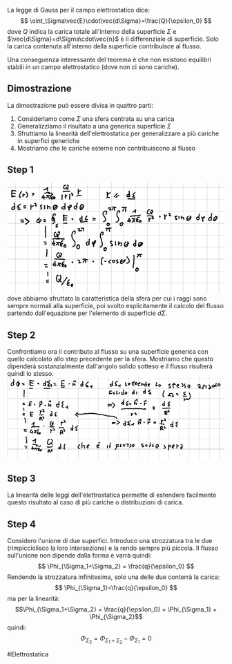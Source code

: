 La legge di Gauss per il  campo elettrostatico dice:
$$ \oint_\Sigma\vec{E}\cdot\vec{d\Sigma}=\frac{Q}{\epsilon_0} $$
dove $Q$ indica la carica totale all'interno della superficie $\Sigma$ e $\vec{d\Sigma}=d\Sigma\cdot\vec{n}$ è il differenziale di superficie. Solo la carica contenuta all'interno della superficie contribuisce al flusso.

Una conseguenza interessante del teorema è che non esistono equilibri stabili in un campo elettrostatico (dove non ci sono cariche).

## Dimostrazione
La dimostrazione può essere divisa in quattro parti:
1. Consideriamo come $\Sigma$ una sfera centrata su una carica
2. Generalizziamo il risultato a una generica superficie $\Sigma$
3. Sfruttiamo la linearità dell'elettrostatica per generalizzare a più cariche in superfici generiche
4. Mostriamo che le cariche esterne non contribuiscono al flusso

## Step 1
![gauss 1](immagini/gauss1.png)
dove abbiamo sfruttato la caratteristica della sfera per cui i raggi sono sempre normali alla superficie, poi svolto esplicitamente il calcolo del flusso partendo dall'equazione per l'elemento di superficie $d\Sigma$.

## Step 2
Confrontiamo ora il contributo al flusso su una superficie generica con quello calcolato allo step precedente per la sfera. Mostriamo che questo dipenderà sostanzialmente dall'angolo solido sotteso e il flusso risulterà quindi lo stesso.
![gauss 2](immagini/gauss2.png)

## Step 3
La linearità delle leggi dell'elettrostatica permette di estendere facilmente questo risultato al caso di più cariche o distribuzioni di carica.

## Step 4
Considero l'unione di due superfici. Introduco una strozzatura tra le due (rimpicciolisco la loro intersezione) e la rendo sempre più piccola. Il flusso sull'unione non dipende dalla forma e varrà quindi:
$$ \Phi_{\Sigma_1+\Sigma_2} = \frac{q}{\epsilon_0} $$
Rendendo la strozzatura infinitesima, solo una delle due conterrà la carica:
$$ \Phi_{\Sigma_1}=\frac{q}{\epsilon_0} $$
ma per la linearità:
$$\Phi_{\Sigma_1+\Sigma_2} = \frac{q}{\epsilon_0} = \Phi_{\Sigma_1} + \Phi_{\Sigma_2}$$
quindi:
$$ \Phi_{\Sigma_2} = \Phi_{\Sigma_1+\Sigma_2} - \Phi_{\Sigma_1} = 0 $$


#Elettrostatica